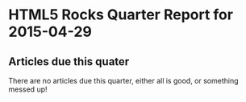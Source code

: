 HTML5 Rocks Quarter Report for 2015-04-29
=========================================

Articles due this quater
------------------------

There are no articles due this quarter, either all is good, or something messed up!


